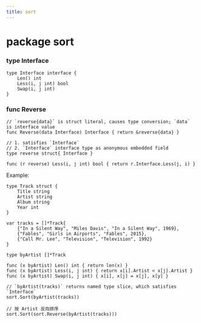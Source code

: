 ```yaml
---
title: sort
---
```


package sort
===========

### type Interface

    type Interface interface {
        Len() int
        Less(i, j int) bool
        Swap(i, j int)
    }

### func Reverse

    // `reverse{data}` is struct literal, causes type conversion; `data` is interface value
    func Reverse(data Interface) Interface { return &reverse{data} }

    // 1. satisfies `Interface`
    // 2. `Interface` interface type as anonymous embedded field
    type reverse struct{ Interface }

    func (r reverse) Less(i, j int) bool { return r.Interface.Less(j, i) }

Example:

    type Track struct {
        Title string
        Artist string
        Album string
        Year int
    }

    var tracks = []*Track{
        {"In a Silent Way", "Miles Davis", "In a Silent Way", 1969},
        {"Fables", "Girls in Airports", "Fables", 2015},
        {"Call Mr. Lee", "Television", "Television", 1992}
    }

    type byArtist []*Track

    func (x byArtist) Len() int { return len(x) }
    func (x byArtist) Less(i, j int) { return x[i].Artist < x[j].Artist }
    func (x byArtist) Swap(i, j int) { x[i], x[j] = x[j], x[y] }

    // `byArtist(tracks)` returns named type slice, which satisfies `Interface`
    sort.Sort(byArtist(tracks))

    // 按 Artist 反向排序
    sort.Sort(sort.Reverse(byArtist(tracks)))

    
